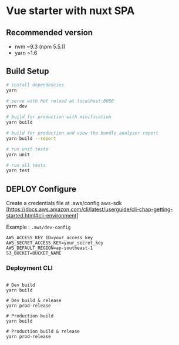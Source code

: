 # Vue starter with nuxt SPA

## Recommended version

* nvm ~9.3 (npm 5.5.1)
* yarn ~1.6


## Build Setup

``` bash
# install dependencies
yarn

# serve with hot reload at localhost:8080
yarn dev

# build for production with minification
yarn build

# build for production and view the bundle analyzer report
yarn build --report

# run unit tests
yarn unit

# run all tests
yarn test
```

## DEPLOY Configure
Create a credentials file at .aws/config
aws-sdk [https://docs.aws.amazon.com/cli/latest/userguide/cli-chap-getting-started.html#cli-environment]

Example : `.aws/dev-config`
```
AWS_ACCESS_KEY_ID=your_access_key
AWS_SECRET_ACCESS_KEY=your_secret_key
AWS_DEFAULT_REGION=ap-southeast-1
S3_BUCKET=BUCKET_NAME
```

### Deployment CLI
```

# Dev build
yarn build

# Dev build & release
yarn prod-release

# Production build
yarn build

# Production build & release
yarn prod-release
```
